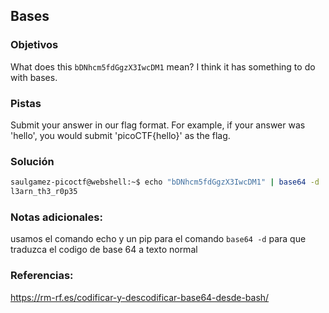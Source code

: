 ## Bases 

### Objetivos 
What does this `bDNhcm5fdGgzX3IwcDM1` mean? I think it has something to do with bases.

### Pistas
Submit your answer in our flag format. For example, if your answer was 'hello', you would submit 'picoCTF{hello}' as the flag.

### Solución 

``` bash
saulgamez-picoctf@webshell:~$ echo "bDNhcm5fdGgzX3IwcDM1" | base64 -d
l3arn_th3_r0p35

```

### Notas adicionales:
usamos el comando echo y un pip para el comando `base64 -d` para que traduzca el codigo de base 64 a texto normal

### Referencias:
https://rm-rf.es/codificar-y-descodificar-base64-desde-bash/